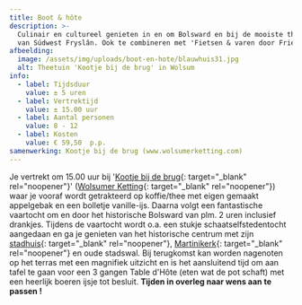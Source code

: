 ```yaml
---
title: Boot & hôte
description: >-
  Culinair en cultureel genieten in en om Bolsward en bij de mooiste theetuin
  van Súdwest Fryslân. Ook te combineren met 'Fietsen & varen door Friesland'.
afbeelding:
  image: /assets/img/uploads/boot-en-hote/blauwhuis31.jpg
  alt: Theetuin 'Kootje bij de brug' in Wolsum
info:
  - label: Tijdsduur
    value: ± 5 uren
  - label: Vertrektijd
    value: ± 15.00 uur
  - label: Aantal personen
    value: 8 - 12
  - label: Kosten
    value: € 59,50  p.p.
samenwerking: Kootje bij de brug (www.wolsumerketting.com)
---
```


Je vertrekt om 15.00 uur bij '[Kootje bij de brug](http://www.wolsumerketting.com){: target="\_blank" rel="noopener"}' ([Wolsumer Ketting](https://www.google.nl/maps/place/Wolsumerketting/@53.0399696,5.5413507,15z/data=!3m1!4b1!4m5!3m4!1s0x47c8eeda1b6345d3:0x2d562f325e8c3a58!8m2!3d53.0399704!4d5.5501055){: target="\_blank" rel="noopener"}) waar je vooraf wordt getrakteerd op koffie/thee met eigen gemaakt appelgebak en een bolletje vanille-ijs. Daarna volgt een fantastische vaartocht om en door het historische Bolsward van plm. 2 uren inclusief drankjes. Tijdens de vaartocht wordt o.a. een stukje schaatselfstedentocht aangedaan en ga je genieten van het historische centrum met zijn [stadhuis](https://nl.wikipedia.org/wiki/Stadhuis_van_Bolsward){: target="\_blank" rel="noopener"},&nbsp;[Martinikerk](www.martinikerkbolsward.nl){: target="\_blank" rel="noopener"} en oude stadswal. Bij terugkomst kan worden nagenoten op het terras met een magnifiek uitzicht en is het aansluitend tijd om aan tafel te gaan voor een 3 gangen Table d'H&ocirc;te (eten wat de pot schaft) met een heerlijk boeren ijsje tot besluit. **Tijden in overleg naar wens aan te passen \!**
